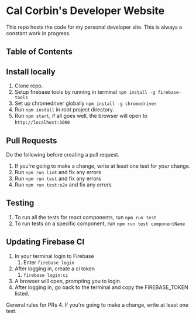 
# Cal Corbin's Developer Website

This repo hosts the code for my personal developer site. This is always a constant work in progress.

## Table of Contents

## Install locally

1. Clone repo.
2. Setup firebase tools by running in terminal `npm install -g firebase-tools`
3. Set up chromedriver globally `npm install -g chromedriver`
4. Run `npm install` in root project directory.
5. Run `npm start`, if all goes well, the browser will open to `http://localhost:3000`

## Pull Requests

Do the following before creating a pull request.
1. If you're going to make a change, write at least one test for your change.
2. Run `npm run lint` and fix any errors
3. Run `npm run test` and fix any errors
4. Run `npm run test:e2e` and fix any errors

## Testing

1. To run all the tests for react components, run `npm run test`
2. To run tests on a specific component, run `npm run test componentName`

## Updating Firebase CI
1. In your terminal login to Firebase
   1. Enter `firebase login`
2. After logging in, create a ci token
   1. `firebase login:ci`
3. A browser will open, prompting you to login.
4. After logging in, go back to the terminal and copy the FIREBASE_TOKEN listed.

General rules for PRs
4. If you're going to make a change, write at least one test.
